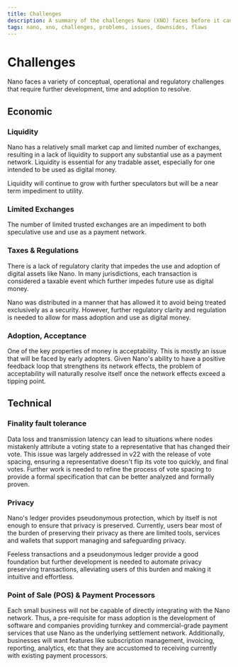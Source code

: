 ```yaml
---
title: Challenges
description: A summary of the challenges Nano (XNO) faces before it can be widely adopted and used
tags: nano, xno, challenges, problems, issues, downsides, flaws
---
```


# Challenges

Nano faces a variety of conceptual, operational and regulatory challenges that require further development, time and adoption to resolve.

## Economic

### Liquidity

Nano has a relatively small market cap and limited number of exchanges, resulting in a lack of liquidity to support any substantial use as a payment network. Liquidity is essential for any tradable asset, especially for one intended to be used as digital money.

Liquidity will continue to grow with further speculators but will be a near term impediment to utility.

### Limited Exchanges

The number of limited trusted exchanges are an impediment to both speculative use and use as a payment network.

### Taxes & Regulations

There is a lack of regulatory clarity that impedes the use and adoption of digital assets like Nano. In many jurisdictions, each transaction is considered a taxable event which further impedes future use as digital money.

Nano was distributed in a manner that has allowed it to avoid being treated exclusively as a security. However, further regulatory clarity and regulation is needed to allow for mass adoption and use as digital money.

### Adoption, Acceptance

One of the key properties of money is acceptability. This is mostly an issue that will be faced by early adopters. Given Nano's ability to have a positive feedback loop that strengthens its network effects, the problem of acceptability will naturally resolve itself once the network effects exceed a tipping point.

## Technical

### Finality fault tolerance

Data loss and transmission latency can lead to situations where nodes mistakenly attribute a voting state to a representative that has changed their vote. This issue was largely addressed in v22 with the release of vote spacing, ensuring a representative doesn't flip its vote too quickly, and final votes. Further work is needed to refine the process of vote spacing to provide a formal specification that can be better analyzed and formally proven.

### Privacy

Nano's ledger provides pseudonymous protection, which by itself is not enough to ensure that privacy is preserved. Currently, users bear most of the burden of preserving their privacy as there are limited tools, services and wallets that support managing and safeguarding privacy.

Feeless transactions and a pseudonymous ledger provide a good foundation but further development is needed to automate privacy preserving transactions, alleviating users of this burden and making it intuitive and effortless.

### Point of Sale (POS) & Payment Processors

Each small business will not be capable of directly integrating with the Nano network. Thus, a pre-requisite for mass adoption is the development of software and companies providing turnkey and commercial-grade payment services that use Nano as the underlying settlement network. Additionally, businesses will want features like subscription management, invoicing, reporting, analytics, etc that they are accustomed to receiving currently with existing payment processors.
